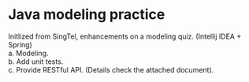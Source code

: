 # Java modeling practice
Initlized from SingTel, enhancements on a modeling quiz. (Intellij IDEA + Spring)<br/>
a. Modeling.<br/>
b. Add unit tests.<br/>
c. Provide RESTful API.  (Details check the attached document).<br/>
